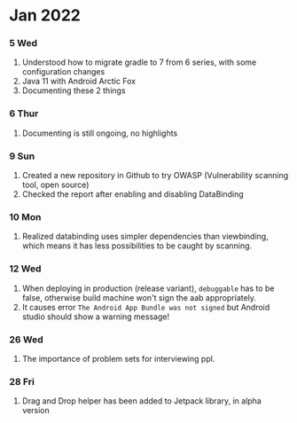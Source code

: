 # Jan 2022
### 5 Wed 

1. Understood how to migrate gradle to 7 from 6 series, with some configuration changes
2. Java 11 with Android Arctic Fox 
3. Documenting these 2 things

### 6 Thur

1. Documenting is still ongoing, no highlights

### 9 Sun

1. Created a new repository in Github to try OWASP (Vulnerability scanning tool, open source)
2. Checked the report after enabling and disabling DataBinding

### 10 Mon

1. Realized databinding uses simpler dependencies than viewbinding, which means it has less possibilities to be caught by scanning.

### 12 Wed

1. When deploying in production (release variant), `debuggable` has to be false, otherwise build machine won't sign the aab appropriately.
2. It causes error `The Android App Bundle was not signed` but Android studio should show a warning message!

### 26 Wed

1. The importance of problem sets for interviewing ppl.

### 28 Fri

1. Drag and Drop helper has been added to Jetpack library, in alpha version